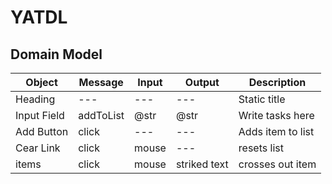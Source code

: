 # YATDL

## Domain Model

Object | Message | Input | Output | Description
--- | ---| --- | --- | ---
Heading | --- | --- | --- | Static title
Input Field | addToList | @str | @str | Write tasks here
Add Button | click | --- | --- | Adds item to list
Cear Link | click | mouse | --- | resets list
items | click | mouse | striked text | crosses out item
